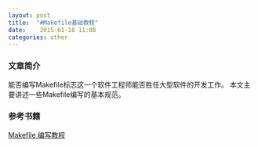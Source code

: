 ```yaml
---
layout: post
title:  "#Makefile基础教程"
date:    2015-01-18 11:08
categories: other
---
```



### 文章简介
能否编写Makefile标志这一个软件工程师能否胜任大型软件的开发工作。
本文主要讲述一些Makefile编写的基本规范。


### 参考书籍

 [Makefile 编写教程](http://pan.baidu.com/s/1i3glndN)
